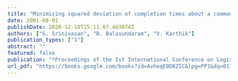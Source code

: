 ```yaml
---
title: "Minimizing squared deviation of completion times about a common due date - algorithms and heuristics"
date: 2001-08-01
publishDate: 2020-12-10T15:11:07.463074Z
authors: ["G. Srinivasan", "B. Balasundaram", "V. Karthik"]
publication_types: ["1"]
abstract: ""
featured: false
publication: "*Proceedings of the Ist International Conference on Logistics and Supply Chain Management*"
url_pdf: "https://books.google.com/books?id=AvheqE0D8ZIC&lpg=PP1&dq=8177641859&pg=PP1#v=onepage&q&f=false"
---
```


